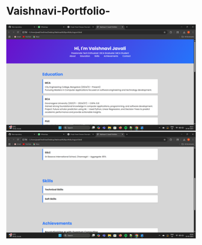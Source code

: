 # Vaishnavi-Portfolio-
![image_alt](https://github.com/vaishnavijavali/Vaishnavi-Portfolio-/blob/a0451bd8e93db2601d0129a356f478a5aad5a98f/Screenshot%20(12).png)
![image_alt](https://github.com/vaishnavijavali/Vaishnavi-Portfolio-/blob/fd6abb21bcf4d63b721f5f6c12a489e0e06dc16b/Screenshot%20(14).png)
